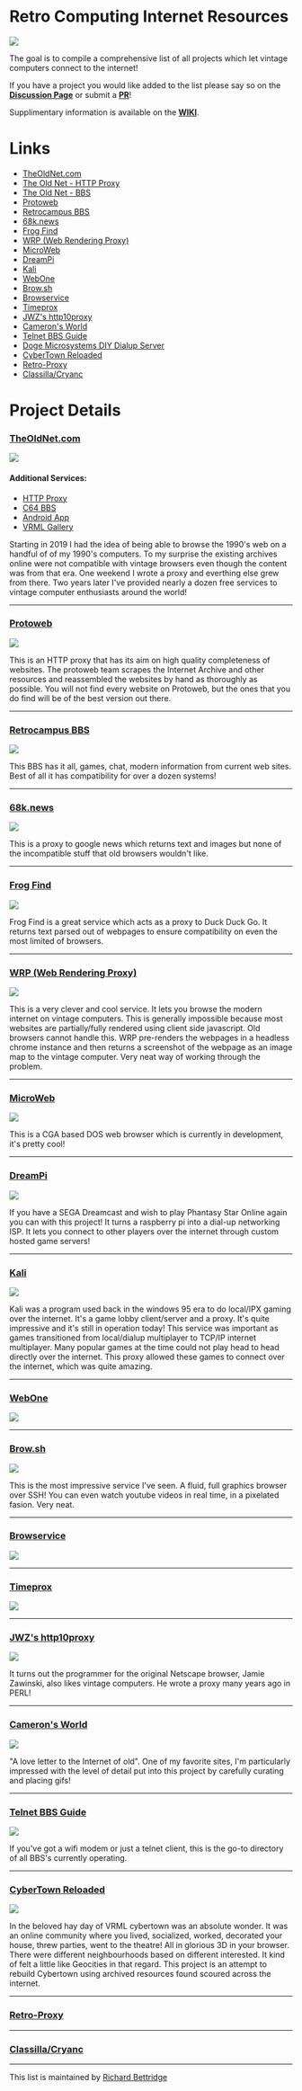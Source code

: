 # Retro Computing Internet Resources

![](https://raw.githubusercontent.com/ssshake/retro-computing-internet-resources/main/screenshots/logo-small.png)

The goal is to compile a comprehensive list of all projects which let vintage computers connect to the internet!

If you have a project you would like added to the list please say so on the **[Discussion Page](https://github.com/ssshake/retro-computing-internet-resources/discussions)** or submit a **[PR](https://github.com/ssshake/retro-computing-internet-resources/pulls)**!

Supplimentary information is available on the **[WIKI](https://github.com/ssshake/retro-computing-internet-resources/wiki)**.

# Links


- [TheOldNet.com](http://theoldnet.com)
- [The Old Net - HTTP Proxy](http://theoldnet.com/docs/httpproxy/index.html)
- [The Old Net - BBS](http://theoldnet.com/bbs.html)
- [Protoweb](https://protoweb.org/)
- [Retrocampus BBS](http://bbs.retrocampus.com/)
- [68k.news](http://68k.news/)
- [Frog Find](http://frogfind.com/)
- [WRP (Web Rendering Proxy)](https://github.com/tenox7/wrp)
- [MicroWeb](https://github.com/jhhoward/MicroWeb)
- [DreamPi](https://segaretro.org/DreamPi)
- [Kali](https://www.kali.net/)
- [WebOne](https://github.com/atauenis/webone)
- [Brow.sh](https://www.brow.sh/)
- [Browservice](https://github.com/ttalvitie/browservice)
- [Timeprox](https://github.com/remino/timeprox)
- [JWZ's http10proxy](https://www.jwz.org/hacks/http10proxy.pl)
- [Cameron's World](https://www.cameronsworld.net/)
- [Telnet BBS Guide](http://www.telnetbbsguide.com/bbs/list/brief/)
- [Doge Microsystems DIY Dialup Server](https://dogemicrosystems.ca/wiki/Dial_up_server)
- [CyberTown Reloaded](https://www.cybertown.nz/)
- [Retro-Proxy](https://github.com/DrKylstein/retro-proxy)
- [Classilla/Cryanc](https://github.com/classilla/cryanc)




# Project Details


### [TheOldNet.com](http://theoldnet.com)
[![](https://github.com/ssshake/retro-computing-internet-resources/raw/main/screenshots/theoldnet.jpg)](http://theoldnet.com)

#### Additional Services:

- [HTTP Proxy](http://theoldnet.com/docs/httpproxy/index.html)
- [C64 BBS](http://theoldnet.com/bbs.html)
- [Android App](https://play.google.com/store/apps/details?id=com.daggasoft.theoldnet&hl=en_US&gl=US)
- [VRML Gallery](http://vrml.theoldnet.com/#/assets/places/theatre/vrml_1000818/theatre.wrl)

Starting in 2019 I had the idea of being able to browse the 1990's web on a handful of of my 1990's computers. To my surprise the existing archives online were not compatible with vintage browsers even though the content was from that era. One weekend I wrote a proxy and everthing else grew from there. Two years later I've provided nearly a dozen free services to vintage computer enthusiasts around the world!

---

### [Protoweb](https://protoweb.org/)
[![](https://github.com/ssshake/retro-computing-internet-resources/raw/main/screenshots/protoweb.jpg)](https://protoweb.org/)

This is an HTTP proxy that has its aim on high quality completeness of websites. The protoweb team scrapes the Internet Archive and other resources and reassembled the websites by hand as thoroughly as possible. You will not find every website on Protoweb, but the ones that you do find will be of the best version out there. 

---

### [Retrocampus BBS](http://bbs.retrocampus.com/)
[![](https://github.com/ssshake/retro-computing-internet-resources/raw/main/screenshots/retrocampus.jpg)](http://bbs.retrocampus.com/)

This BBS has it all, games, chat, modern information from current web sites. Best of all it has compatibility for over a dozen systems!

---

### [68k.news](http://68k.news/)
[![](https://github.com/ssshake/retro-computing-internet-resources/raw/main/screenshots/68knews.jpg)](http://68k.news/)

This is a proxy to google news which returns text and images but none of the incompatible stuff that old browsers wouldn't like. 

---

### [Frog Find](http://frogfind.com/)
[![](https://github.com/ssshake/retro-computing-internet-resources/raw/main/screenshots/frogfind.jpg)](http://frogfind.com/)

Frog Find is a great service which acts as a proxy to Duck Duck Go. It returns text parsed out of webpages to ensure compatibility on even the most limited of browsers. 

---

### [WRP (Web Rendering Proxy)](https://github.com/tenox7/wrp)
[![](https://github.com/ssshake/retro-computing-internet-resources/raw/main/screenshots/wrp.png)](https://github.com/tenox7/wrp)

This is a very clever and cool service. It lets you browse the modern internet on vintage computers. This is generally impossible because most websites are partially/fully rendered using client side javascript. Old browsers cannot handle this. WRP pre-renders the webpages in a headless chrome instance and then returns a screenshot of the webpage as an image map to the vintage computer. Very neat way of working through the problem.

---

### [MicroWeb](https://github.com/jhhoward/MicroWeb)
[![](https://github.com/ssshake/retro-computing-internet-resources/raw/main/screenshots/microweb.png)](https://github.com/jhhoward/MicroWeb)

This is a CGA based DOS web browser which is currently in development, it's pretty cool!

---

### [DreamPi](https://segaretro.org/DreamPi)
[![](https://github.com/ssshake/retro-computing-internet-resources/raw/main/screenshots/dreampi.jpg)](https://segaretro.org/DreamPi)

If you have a SEGA Dreamcast and wish to play Phantasy Star Online again you can with this project! It turns a raspberry pi into a dial-up networking ISP. It lets you connect to other players over the internet through custom hosted game servers!

---

### [Kali](https://www.kali.net/)
[![](https://github.com/ssshake/retro-computing-internet-resources/raw/main/screenshots/kali.jpg)](https://www.kali.net/)

Kali was a program used back in the windows 95 era to do local/IPX gaming over the internet. It's a game lobby client/server and a proxy. It's quite impressive and it's still in operation today! This service was important as games transitioned from local/dialup multiplayer to TCP/IP internet multiplayer. Many popular games at the time could not play head to head directly over the internet. This proxy allowed these games to connect over the internet, which was quite amazing. 

---

### [WebOne](https://github.com/atauenis/webone)
[![](https://github.com/ssshake/retro-computing-internet-resources/raw/main/screenshots/webone.png)](https://github.com/atauenis/webone)

---

### [Brow.sh](https://www.brow.sh/)
[![](https://github.com/ssshake/retro-computing-internet-resources/raw/main/screenshots/browsh.jpg)](https://www.brow.sh/)

This is the most impressive service I've seen. A fluid, full graphics browser over SSH! You can even watch youtube videos in real time, in a pixelated fasion. Very neat.

---

### [Browservice](https://github.com/ttalvitie/browservice)
[![](https://github.com/ssshake/retro-computing-internet-resources/raw/main/screenshots/browservice.png)](https://github.com/ttalvitie/browservice)

---

### [Timeprox](https://github.com/remino/timeprox)
[![](https://github.com/ssshake/retro-computing-internet-resources/raw/main/screenshots/timeprox.png)](https://github.com/remino/timeprox)

---

### [JWZ's http10proxy](https://www.jwz.org/hacks/http10proxy.pl)
[![](https://github.com/ssshake/retro-computing-internet-resources/raw/main/screenshots/http10proxy.jpg)](https://www.jwz.org/hacks/http10proxy.pl)

It turns out the programmer for the original Netscape browser, Jamie Zawinski, also likes vintage computers. He wrote a proxy many years ago in PERL!

---

### [Cameron's World](https://www.cameronsworld.net/)
[![](https://github.com/ssshake/retro-computing-internet-resources/raw/main/screenshots/cameronsworld.jpg)](https://www.cameronsworld.net/)

"A love letter to the Internet of old". One of my favorite sites, I'm particularly impressed with the level of detail put into this project by carefully curating and placing gifs!

---

### [Telnet BBS Guide](http://www.telnetbbsguide.com/bbs/list/brief/)
[![](https://github.com/ssshake/retro-computing-internet-resources/raw/main/screenshots/telnetbbsguide.jpg)](http://www.telnetbbsguide.com/bbs/list/brief/)

If you've got a wifi modem or just a telnet client, this is the go-to directory of all BBS's currently operating. 

---

### [CyberTown Reloaded](https://www.cybertown.nz/)

[![](https://raw.githubusercontent.com/ssshake/retro-computing-internet-resources/main/screenshots/cybertown.jpg)](https://www.cybertown.nz/)

In the beloved hay day of VRML cybertown was an absolute wonder. It was an online community where you lived, socialized, worked, decorated your house, threw parties, went to the theatre! All in glorious 3D in your browser. There were different neighbourhoods based on different interested. It kind of felt a little like Geocities in that regard. This project is an attempt to rebuild Cybertown using archived resources found scoured across the internet. 

---

### [Retro-Proxy](https://github.com/DrKylstein/retro-proxy)

---

### [Classilla/Cryanc](https://github.com/classilla/cryanc)

---




This list is maintained by [Richard Bettridge](https://richardbettridge.com)
